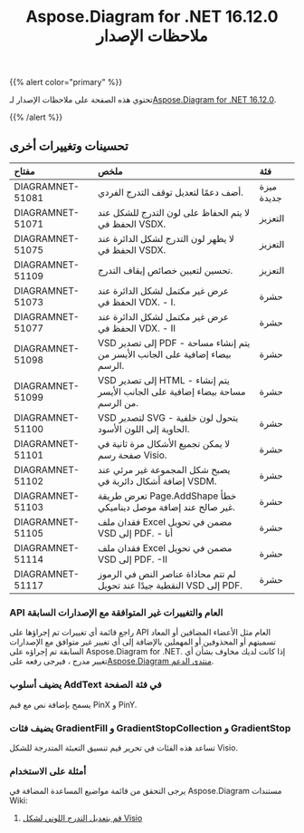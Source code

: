 ﻿---
title: Aspose.Diagram for .NET 16.12.0 ملاحظات الإصدار
type: docs
weight: 10
url: /ar/net/aspose-diagram-for-net-16-12-0-release-notes/
---
{{% alert color="primary" %}} 

 تحتوي هذه الصفحة على ملاحظات الإصدار لـ[Aspose.Diagram for .NET 16.12.0](https://www.nuget.org/packages/Aspose.Diagram/16.12.0).

{{% /alert %}} 
## **تحسينات وتغييرات أخرى**

|**مفتاح**|**ملخص**|**فئة**|
|:- |:- |:- |
|DIAGRAMNET-51081|أضف دعمًا لتعديل توقف التدرج الفردي.|ميزة جديدة|
|DIAGRAMNET-51071|لا يتم الحفاظ على لون التدرج للشكل عند الحفظ في VSDX.|التعزيز|
|DIAGRAMNET-51075|لا يظهر لون التدرج لشكل الدائرة عند الحفظ في VSDX.|التعزيز|
|DIAGRAMNET-51109|تحسين لتعيين خصائص إيقاف التدرج.|التعزيز|
|DIAGRAMNET-51073|عرض غير مكتمل لشكل الدائرة عند الحفظ في VDX. - I.|حشرة|
|DIAGRAMNET-51077|عرض غير مكتمل لشكل الدائرة عند الحفظ في VDX. - II|حشرة|
|DIAGRAMNET-51098|VSD إلى تصدير PDF - يتم إنشاء مساحة بيضاء إضافية على الجانب الأيسر من الرسم.|حشرة|
|DIAGRAMNET-51099|VSD إلى تصدير HTML - يتم إنشاء مساحة بيضاء إضافية على الجانب الأيسر من الرسم.|حشرة|
|DIAGRAMNET-51100|VSD لتصدير SVG - يتحول لون خلفية الحاوية إلى اللون الأسود.|حشرة|
|DIAGRAMNET-51101|لا يمكن تجميع الأشكال مرة ثانية في صفحة رسم Visio.|حشرة|
|DIAGRAMNET-51102|يصبح شكل المجموعة غير مرئي عند إضافة أشكال دائرية في VSDM.|حشرة|
|DIAGRAMNET-51103|تعرض طريقة Page.AddShape خطأ غير صالح عند إضافة موصل ديناميكي.|حشرة|
|DIAGRAMNET-51105|فقدان ملف Excel مضمن في تحويل VSD إلى PDF. - أنا|حشرة|
|DIAGRAMNET-51114|فقدان ملف Excel مضمن في تحويل VSD إلى PDF. -II|حشرة|
|DIAGRAMNET-51117|لم تتم محاذاة عناصر النص في الرموز النقطية جيدًا عند تحويل VSD إلى PDF.|حشرة|
### **API العام والتغييرات غير المتوافقة مع الإصدارات السابقة**
راجع قائمة أي تغييرات تم إجراؤها على API العام مثل الأعضاء المضافين أو المعاد تسميتهم أو المحذوفين أو المهملين بالإضافة إلى أي تغيير غير متوافق مع الإصدارات السابقة تم إجراؤه على Aspose.Diagram for .NET. إذا كانت لديك مخاوف بشأن أي تغيير مدرج ، فيرجى رفعه على[Aspose.Diagram منتدى الدعم](https://forum.aspose.com/c/diagram/17).
### **يضيف أسلوب AddText في فئة الصفحة**
يسمح بإضافة نص مع قيم PinX و PinY.
### **يضيف فئات GradientFill و GradientStopCollection و GradientStop**
تساعد هذه الفئات في تحرير قيم تنسيق التعبئة المتدرجة للشكل Visio.
### **أمثلة على الاستخدام**
يرجى التحقق من قائمة مواضيع المساعدة المضافة في Aspose.Diagram مستندات Wiki:

1. [قم بتعديل التدرج اللوني لشكل Visio](http://www.aspose.com/docs/display/diagramnet/Modify+the+Gradient+of+a+Visio+Shape)
